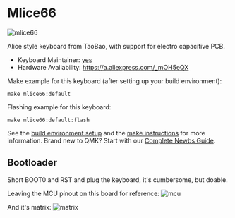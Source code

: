 # Mlice66

![mlice66](https://ae01.alicdn.com/kf/S831e2807e112414eb21cf9c96aacdc72h.jpg_640x640q90.jpg)

Alice style keyboard from TaoBao, with support for electro capacitive PCB.

* Keyboard Maintainer: [yes](https://github.com/Alejo1707)
* Hardware Availability: https://a.aliexpress.com/_mOH5eQX

Make example for this keyboard (after setting up your build environment):

    make mlice66:default

Flashing example for this keyboard:

    make mlice66:default:flash

See the [build environment setup](https://docs.qmk.fm/#/getting_started_build_tools) and the [make instructions](https://docs.qmk.fm/#/getting_started_make_guide) for more information. Brand new to QMK? Start with our [Complete Newbs Guide](https://docs.qmk.fm/#/newbs).

## Bootloader
Short BOOT0 and RST and plug the keyboard, it's cumbersome, but doable.

Leaving the MCU pinout on this board for reference:
![mcu](https://i.imgur.com/MPjGdUc.png)

And it's matrix:
![matrix](https://i.imgur.com/JemhW8d.png)
